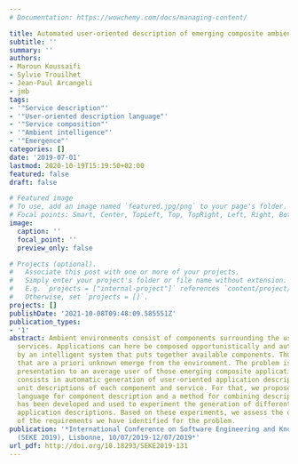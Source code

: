 ```yaml
---
# Documentation: https://wowchemy.com/docs/managing-content/

title: Automated user-oriented description of emerging composite ambient applications
subtitle: ''
summary: ''
authors:
- Maroun Koussaifi
- Sylvie Trouilhet
- Jean-Paul Arcangeli
- jmb 
tags:
- '"Service description"'
- '"User-oriented description language"'
- '"Service composition"'
- '"Ambient intelligence"'
- '"Emergence"'
categories: []
date: '2019-07-01'
lastmod: 2020-10-19T15:19:50+02:00
featured: false
draft: false

# Featured image
# To use, add an image named `featured.jpg/png` to your page's folder.
# Focal points: Smart, Center, TopLeft, Top, TopRight, Left, Right, BottomLeft, Bottom, BottomRight.
image:
  caption: ''
  focal_point: ''
  preview_only: false

# Projects (optional).
#   Associate this post with one or more of your projects.
#   Simply enter your project's folder or file name without extension.
#   E.g. `projects = ["internal-project"]` references `content/project/deep-learning/index.md`.
#   Otherwise, set `projects = []`.
projects: []
publishDate: '2021-10-08T09:48:09.585551Z'
publication_types:
- '1'
abstract: Ambient environments consist of components surrounding the user and offering
  services. Applications can here be composed opportunistically and automatically
  by an intelligent system that puts together available components. Thus, applications
  that are a priori unknown emerge from the environment. The problem is in the intelligible
  presentation to an average user of those emerging composite applications. Our approach
  consists in automatic generation of user-oriented application descriptions from
  unit descriptions of each component and service. For that, we propose a well-defined
  language for component description and a method for combining descriptions. A prototype
  has been developed and used to experiment the generation of different composite
  application descriptions. Based on these experiments, we assess the degree of fulfillment
  of the requirements we have identified for the problem.
publication: '*International Conference on Software Engineering and Knowledge Engineering
  (SEKE 2019), Lisbonne, 10/07/2019-12/07/2019*'
url_pdf: http://doi.org/10.18293/SEKE2019-131
---
```

